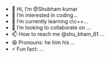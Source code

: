 - 👋 Hi, I’m @Shubham kumar 
- 👀 I’m interested in coding...
- 🌱 I’m currently learning c\c++...
- 💞️ I’m looking to collaborate on ...
- 📫 How to reach me @shu_bham_61 ...
- 😄 Pronouns: he him his ...
- ⚡ Fun fact: ...

<!---
shuh5225/shuh5225 is a ✨ special ✨ repository because its `README.md` (this file) appears on your GitHub profile.
You can click the Preview link to take a look at your changes.
--->
